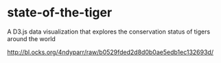 # state-of-the-tiger
A D3.js data visualization that explores the conservation status of tigers around the world

http://bl.ocks.org/4ndyparr/raw/b0529fded2d8d0b0ae5edb1ec132693d/
